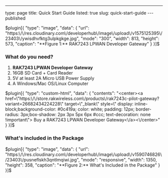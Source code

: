---
type: page
title: Quick Start Guide
listed: true
slug: quick-start-guide
---published

$plugin[{
    "type": "image",
    "data": {
        "url": "https:\/\/res.cloudinary.com\/developerhub\/image\/upload\/v1575125395\/23403\/ywisdhvfktg3ulpkgkge.jpg",
        "mode": "300",
        "width": 813,
        "height": 573,
        "caption": "**Figure 1:** RAK7243 LPWAN Developer Gateway"
    }
}]$

### What do you need?

1. **RAK7243 LPWAN Developer Gateway**
2. 16GB SD Card + Card Reader
3. 5V at least 2A Micro USB Power Supply
4. A Windows/Mac OS/Linux Computer

$plugin[{
    "type": "custom-html",
    "data": {
        "contents": "<center><a href=\"https:\/\/store.rakwireless.com\/products\/rak7243c-pilot-gateway?variant=26682434224228\" target=\"_blank\" style=\" display: inline-block;background-color: #0c419a; color: white; padding: 12px; border-radius: 3px;box-shadow: 2px 3px 5px 6px #ccc; text-decoration: none !important\"> Buy a RAK7243 LPWAN Developer Gateway<\/a><\/center>"
    }
}]$

### What's included in the Package

$plugin[{
    "type": "image",
    "data": {
        "url": "https:\/\/res.cloudinary.com\/developerhub\/image\/upload\/v1590746826\/23403\/pusneflskh3qntlmqiwi.jpg",
        "mode": "responsive",
        "width": 1350,
        "height": 358,
        "caption": "**Figure 2:** What's Included in the Package"
    }
}]$

